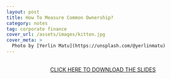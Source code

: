 ```yaml
---
layout: post
title: How To Measure Common Ownership?
category: notes
tag: corporate finance
cover_url: /assets/images/kitten.jpg
cover_meta: >
  Photo by [Yerlin Matu](https://unsplash.com/@yerlinmatu)
---
```


<br>
<center><a href="{{ site.baseurl }}/assets/notes/measure_co.pdf">CLICK HERE TO DOWNLOAD THE SLIDES</a></center>

